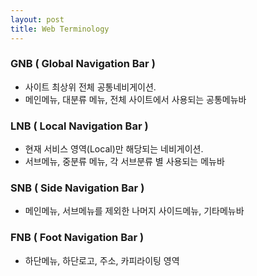 ```yaml
---
layout: post
title: Web Terminology
---
```


### GNB ( Global Navigation Bar )
* 사이트 최상위 전체 공통네비게이션.
* 메인메뉴, 대분류 메뉴, 전체 사이트에서 사용되는 공통메뉴바

### LNB ( Local Navigation Bar )
* 현재 서비스 영역(Local)만 해당되는 네비게이션.
* 서브메뉴, 중분류 메뉴, 각 서브분류 별 사용되는 메뉴바

### SNB ( Side Navigation Bar )
* 메인메뉴, 서브메뉴를 제외한 나머지 사이드메뉴, 기타메뉴바

### FNB ( Foot Navigation Bar )
* 하단메뉴, 하단로고, 주소, 카피라이팅 영역